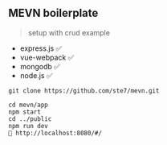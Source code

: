 ## MEVN boilerplate
> setup with crud example

* express.js ✅
* vue-webpack ✅
* mongodb ✅
* node.js ✅


```
git clone https://github.com/ste7/mevn.git

```
```
cd mevn/app
npm start
cd ../public
npm run dev
🚀 http://localhost:8080/#/
```